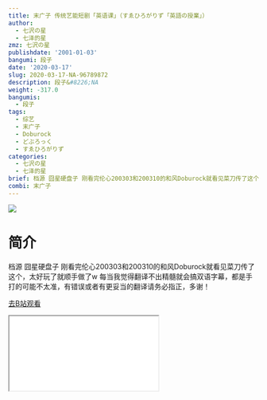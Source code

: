 ```yaml
---
title: 末广子 传统艺能短剧「英语课」（すゑひろがりず「英語の授業」）
author:
  - 七沢の星
  - 七泽的星
zmz: 七沢の星
publishdate: '2001-01-03'
bangumi: 段子
date: '2020-03-17'
slug: 2020-03-17-NA-96789872
description: 段子&#8226;NA
weight: -317.0
bangumis:
  - 段子
tags:
  - 综艺
  - 末广子
  - Doburock
  - どぶろっく
  - すゑひろがりず
categories:
  - 七沢の星
  - 七泽的星
brief: 档源 囧星硬盘子 刚看完伦心200303和200310的和风Doburock就看见菜刀传了这个，太好玩了就顺手做了w 每当我觉得翻译不出精髓就会搞双语字幕，都是手打的可能不太准，有错误或者有更妥当的翻译请务必指正，多谢！
combi: 末广子
---
```

![](https://raw.githubusercontent.com/tcgriffith/owaraisite/master/static/tmpimg/541e04b26564a7aa97fb884c55d6bc2eb868c1ed.jpg.480.jpg)
# 简介  
档源 囧星硬盘子
刚看完伦心200303和200310的和风Doburock就看见菜刀传了这个，太好玩了就顺手做了w
每当我觉得翻译不出精髓就会搞双语字幕，都是手打的可能不太准，有错误或者有更妥当的翻译请务必指正，多谢！  

[去B站观看](https://www.bilibili.com/video/av96789872/)
<div class ="resp-container"><iframe class="testiframe" src="//player.bilibili.com/player.html?aid=96789872"", scrolling="no", allowfullscreen="true" > </iframe></div> 
